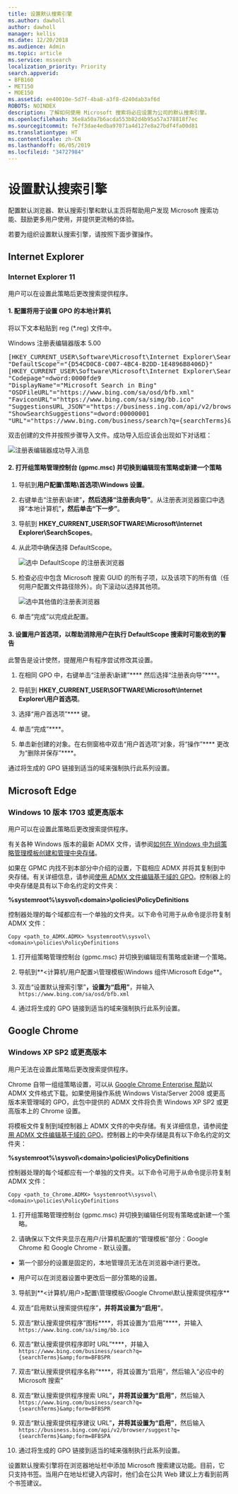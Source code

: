 ```yaml
---
title: 设置默认搜索引擎
ms.author: dawholl
author: dawholl
manager: kellis
ms.date: 12/20/2018
ms.audience: Admin
ms.topic: article
ms.service: mssearch
localization_priority: Priority
search.appverid:
- BFB160
- MET150
- MOE150
ms.assetid: ee40010e-5d7f-4ba8-a3f8-d240dab3af6d
ROBOTS: NOINDEX
description: 了解如何使用 Microsoft 搜索将必应设置为公司的默认搜索引擎。
ms.openlocfilehash: 36e8a50a7b6acda553b82d4b95a57a378818f7ec
ms.sourcegitcommit: fe7f3dae4edba97071a4d127e8a27bdf4fa00d81
ms.translationtype: HT
ms.contentlocale: zh-CN
ms.lasthandoff: 06/05/2019
ms.locfileid: "34727984"
---
```

# <a name="set-default-search-engine"></a>设置默认搜索引擎

  
配置默认浏览器、默认搜索引擎和默认主页将帮助用户发现 Microsoft 搜索功能、鼓励更多用户使用，并提供更流畅的体验。
  
若要为组织设置默认搜索引擎，请按照下面步骤操作。
  
## <a name="internet-explorer"></a>Internet Explorer

### <a name="internet-explorer-11"></a>Internet Explorer 11

用户可以在设置此策略后更改搜索提供程序。
  
#### <a name="1-configure-the-local-machine-that-will-be-used-to-set-the-gpo"></a>1. 配置将用于设置 GPO 的本地计算机

将以下文本粘贴到 reg (\*.reg) 文件中。
  
Windows 注册表编辑器版本 5.00
  
<pre>[HKEY_CURRENT_USER\Software\Microsoft\Internet Explorer\SearchScopes]
"DefaultScope"="{D54CD0C8-C007-4BC4-B2DD-1E4896B8406D}"
[HKEY_CURRENT_USER\Software\Microsoft\Internet Explorer\SearchScopes\{D54CD0C8-C007-4BC4-B2DD-1E4896B8406D}]
"Codepage"=dword:0000fde9
"DisplayName"="Microsoft Search in Bing"
"OSDFileURL"="https://www.bing.com/sa/osd/bfb.xml"
"FaviconURL"="https://www.bing.com/sa/simg/bb.ico"
"SuggestionsURL_JSON"="https://business.ing.com/api/v2/browser/suggest?q={searchTerms}&amp;form=BFBSPA"
"ShowSearchSuggestions"=dword:00000001
"URL"="https://www.bing.com/business/search?q={searchTerms}&amp;form=BFBSPR"</pre>
  
双击创建的文件并按照步骤导入文件。成功导入后应该会出现如下对话框：
  
![注册表编辑器成功导入消息](media/ea3686b9-f6d7-481e-9a0d-2c96891bc501.png)
  
#### <a name="2-open-the-group-policy-management-console-gpmcmsc-and-switch-to-editing-an-existing-policy-or-creating-a-new-one"></a>2. 打开组策略管理控制台 (gpmc.msc) 并切换到编辑现有策略或新建一个策略

1. 导航到**用户配置\策略\首选项\Windows 设置**。
    
2. 右键单击“注册表\新建”****，然后选择“注册表向导”****。从注册表浏览器窗口中选择“本地计算机”****，然后单击“下一步”****。
    
3. 导航到 **HKEY_CURRENT_USER\SOFTWARE\Microsoft\Internet Explorer\SearchScopes**。
    
4. 从此项中确保选择 DefaultScope。
    
    ![选中 DefaultScope 的注册表浏览器](media/ec5a450d-0cba-4e9c-acba-1a09e8e90bad.png)
  
5. 检查必应中包含 Microsoft 搜索 GUID 的所有子项，以及该项下的所有值（任何用户配置文件路径除外）。向下滚动以选择其他项。
    
    ![选中其他值的注册表浏览器](media/7eef7690-8bc5-46cf-9cd8-bd134fc77a02.png)
  
6. 单击“完成”以完成此配置。
    
#### <a name="3-set-up-user-preferences-to-help-eliminate-a-warning-the-user-may-get-when-defaultscope-search-is-enforced"></a>3. 设置用户首选项，以帮助消除用户在执行 DefaultScope 搜索时可能收到的警告

此警告是设计使然，提醒用户有程序尝试修改其设置。
  
1. 在相同 GPO 中，右键单击“注册表\新建”**** 然后选择“注册表向导”****。
    
2. 导航到 **HKEY_CURRENT_USER\SOFTWARE\Microsoft\Internet Explorer\用户首选项**。
    
3. 选择“用户首选项”**** 键。
    
4. 单击“完成”****。
    
5. 单击新创建的对象。在右侧窗格中双击“用户首选项”对象，将“操作”**** 更改为“删除并保存”****。
    
通过将生成的 GPO 链接到适当的域来强制执行此系列设置。
  
## <a name="microsoft-edge"></a>Microsoft Edge

### <a name="windows-10-version-1703-or-later"></a>Windows 10 版本 1703 或更高版本

用户可以在设置此策略后更改搜索提供程序。
  
有关各种 Windows 版本的最新 ADMX 文件，请参阅[如何在 Windows 中为组策略管理模板创建和管理中央存储](https://support.microsoft.com/zh-CN/help/3087759/how-to-create-and-manage-the-central-store-for-group-policy-administra)。
  
如果在 GPMC 内找不到本部分中介绍的设置，下载相应 ADMX 并将其复制到中央存储。有关详细信息，请参阅[使用 ADMX 文件编辑基于域的 GPO](https://docs.microsoft.com/zh-CN/previous-versions/windows/it-pro/windows-vista/cc748955%28v%3dws.10%29)。控制器上的中央存储是具有以下命名约定的文件夹：
  
 **%systemroot%\sysvol\\<domain\>\policies\PolicyDefinitions**
  
控制器处理的每个域都应有一个单独的文件夹。以下命令可用于从命令提示符复制 ADMX 文件：
  
 `Copy <path_to_ADMX.ADMX> %systemroot%\sysvol\<domain>\policies\PolicyDefinitions`
  
1. 打开组策略管理控制台 (gpmc.msc) 并切换到编辑现有策略或新建一个策略。
    
2. 导航到**&lt;计算机/用户配置&gt;\管理模板\Windows 组件\Microsoft Edge**。
    
1. 双击“设置默认搜索引擎”****，设置为“启用”****，并输入 `https://www.bing.com/sa/osd/bfb.xml`
    
3. 通过将生成的 GPO 链接到适当的域来强制执行此系列设置。
    
## <a name="google-chrome"></a>Google Chrome

### <a name="windows-xp-sp2-or-later"></a>Windows XP SP2 或更高版本

用户无法在设置此策略后更改搜索提供程序。
  
Chrome 自带一组组策略设置，可以从 [Google Chrome Enterprise 帮助](https://support.google.com/chrome/a/answer/187202)以 ADMX 文件格式下载。如果使用操作系统 Windows Vista/Server 2008 或更高版本来管理域的 GPO，此包中提供的 ADMX 文件将负责 Windows XP SP2 或更高版本上的 Chrome 设置。
  
将模板文件复制到域控制器上 ADMX 文件的中央存储。有关详细信息，请参阅[使用 ADMX 文件编辑基于域的 GPO](https://docs.microsoft.com/zh-CN/previous-versions/windows/it-pro/windows-vista/cc748955%28v%3dws.10%29)。控制器上的中央存储是具有以下命名约定的文件夹：
  
 **%systemroot%\sysvol\\<domain\>\policies\PolicyDefinitions**
  
控制器处理的每个域都应有一个单独的文件夹。以下命令可用于从命令提示符复制 ADMX 文件：
  
 `Copy <path_to_Chrome.ADMX> %systemroot%\sysvol\<domain>\policies\PolicyDefinitions`
  
1. 打开组策略管理控制台 (gpmc.msc) 并切换到编辑任何现有策略或新建一个策略。
    
2. 请确保以下文件夹显示在用户/计算机配置的“管理模板”部分：Google Chrome 和 Google Chrome - 默认设置。
    
  - 第一个部分的设置是固定的，本地管理员无法在浏览器中进行更改。
    
  - 用户可以在浏览器设置中更改后一部分策略的设置。
    
3. 导航到**\<计算机/用户\>配置\管理模板\Google Chrome\默认搜索提供程序**
    
4. 双击“启用默认搜索提供程序”****，并将其设置为“启用”****。
    
5. 双击“默认搜索提供程序”图标****，将其设置为“启用”****，并输入 `https://www.bing.com/sa/simg/bb.ico`
    
6. 双击“默认搜索提供程序即时 URL”****，并输入 `https://www.bing.com/business/search?q={searchTerms}&amp;form=BFBSPR`
    
7. 双击“默认搜索提供程序名称”****，将其设置为“启用”，然后输入“必应中的 Microsoft 搜索”
    
8. 双击“默认搜索提供程序搜索 URL”****，并将其设置为“启用”****，然后输入 `https://www.bing.com/business/search?q={searchTerms}&amp;form=BFBSPR`
    
9. 双击“默认搜索提供程序建议 URL”****，并将其设置为“启用”****，然后输入 `https://business.bing.com/api/v2/browser/suggest?q={searchTerms}&amp;form=BFBSPA`
    
10. 通过将生成的 GPO 链接到适当的域来强制执行此系列设置。
    
设置默认搜索引擎将在浏览器地址栏中添加 Microsoft 搜索建议功能。目前，它只支持书签。当用户在地址栏键入内容时，他们会在公共 Web 建议上方看到前两个书签建议。